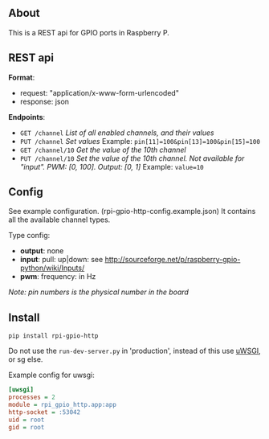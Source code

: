 About
------
This is a REST api for GPIO ports in Raspberry P.

REST api
--------

**Format**:

+ request: "application/x-www-form-urlencoded"
+ response: json

**Endpoints**:

+ ``GET /channel`` *List of all enabled channels, and their values*
+ ``PUT /channel`` *Set values* Example: ``pin[11]=100&pin[13]=100&pin[15]=100``
+ ``GET /channel/10`` *Get the value of the 10th channel*
+ ``PUT /channel/10`` *Set the value of the 10th channel. Not available for "input". PWM: [0, 100]. Output: [0, 1]* Example: ``value=10``

Config
------
See example configuration. (rpi-gpio-http-config.example.json) It contains all the available channel types.

Type config:

+ **output**: none
+ **input**: pull: up|down: see http://sourceforge.net/p/raspberry-gpio-python/wiki/Inputs/
+ **pwm**: frequency: in Hz

*Note: pin numbers is the physical number in the board*

Install
-------
``pip install rpi-gpio-http``

Do not use the ``run-dev-server.py`` in 'production', instead of this use [uWSGI](https://uwsgi-docs.readthedocs.org/en/latest/), or sg else.

Example config for uwsgi:

```ini
[uwsgi]
processes = 2
module = rpi_gpio_http.app:app
http-socket = :53042
uid = root
gid = root
```
